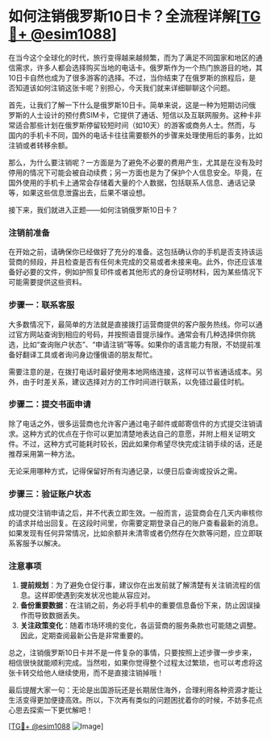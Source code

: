 # 如何注销俄罗斯10日卡？全流程详解[[TG💪+ @esim1088](https://t.me/s/esim1088)]

在当今这个全球化的时代，旅行变得越来越频繁，而为了满足不同国家和地区的通信需求，许多人都会选择购买当地的电话卡。俄罗斯作为一个热门旅游目的地，其10日卡自然也成为了很多游客的选择。不过，当你结束了在俄罗斯的旅程后，是否知道该如何注销这张卡呢？别担心，今天我们就来详细聊聊这个问题。

首先，让我们了解一下什么是俄罗斯10日卡。简单来说，这是一种为短期访问俄罗斯的人士设计的预付费SIM卡，它提供了通话、短信以及互联网服务。这种卡非常适合那些计划在俄罗斯停留较短时间（如10天）的游客或商务人士。然而，与国内的手机卡不同，国外的电话卡往往需要额外的步骤来处理使用后的事务，比如注销或者转移余额。

那么，为什么要注销呢？一方面是为了避免不必要的费用产生，尤其是在没有及时停用的情况下可能会被自动续费；另一方面也是为了保护个人信息安全。毕竟，在国外使用的手机卡上通常会存储着大量的个人数据，包括联系人信息、通话记录等，如果这些信息泄露出去，后果不堪设想。

接下来，我们就进入正题——如何注销俄罗斯10日卡？

### 注销前准备

在开始之前，请确保你已经做好了充分的准备。这包括确认你的手机是否支持该运营商的频段，并且检查是否有任何未完成的交易或者未接来电。此外，你还应该准备好必要的文件，例如护照复印件或者其他形式的身份证明材料，因为某些情况下可能需要提供这些资料。

### 步骤一：联系客服

大多数情况下，最简单的方法就是直接拨打运营商提供的客户服务热线。你可以通过官方网站查询到相应的号码，并按照语音提示操作。通常会有几种选择供你挑选，比如“查询账户状态”、“申请注销”等等。如果你的语言能力有限，不妨提前准备好翻译工具或者询问身边懂俄语的朋友帮忙。

需要注意的是，在拨打电话时最好使用本地网络连接，这样可以节省通话成本。另外，由于时差关系，建议选择对方的工作时间进行联系，以免错过最佳时机。

### 步骤二：提交书面申请

除了电话之外，很多运营商也允许客户通过电子邮件或邮寄信件的方式提交注销请求。这种方式的优点在于你可以更加清楚地表达自己的意愿，并附上相关证明文件。不过，这种方式可能耗时较长，因此如果你希望尽快完成注销手续的话，还是推荐采用第一种方法。

无论采用哪种方式，记得保留好所有沟通记录，以便日后查询或投诉之需。

### 步骤三：验证账户状态

成功提交注销申请之后，并不代表立即生效。一般而言，运营商会在几天内审核你的请求并给出回复。在这段时间里，你需要定期登录自己的账户查看最新的消息。如果发现有任何异常情况，比如余额并未清零或者仍然存在欠款等问题，应立即联系客服予以解决。

### 注意事项

1. **提前规划**：为了避免仓促行事，建议你在出发前就了解清楚有关注销流程的信息。这样即使遇到突发状况也能从容应对。
2. **备份重要数据**：在注销之前，务必将手机中的重要信息备份下来，防止因误操作而导致数据丢失。
3. **关注政策变化**：随着市场环境的变化，各运营商的服务条款也可能随之调整。因此，定期查阅最新公告是非常重要的。

总之，注销俄罗斯10日卡并不是一件复杂的事情，只要按照上述步骤一步步来，相信很快就能顺利完成。当然啦，如果你觉得整个过程太过繁琐，也可以考虑将这张卡转交给他人继续使用，而不是直接注销掉哦！

最后提醒大家一句：无论是出国游玩还是长期居住海外，合理利用各种资源才能让生活变得更加便捷高效。所以，下次再有类似的问题困扰着你的时候，不妨多花点心思去探索一下更优解吧！

[[TG💪+ @esim1088](https://t.me/s/esim1088) ![Image](https://i.postimg.cc/4NQfJmqS/Snipaste-2025-05-13-00-14-12.png)]